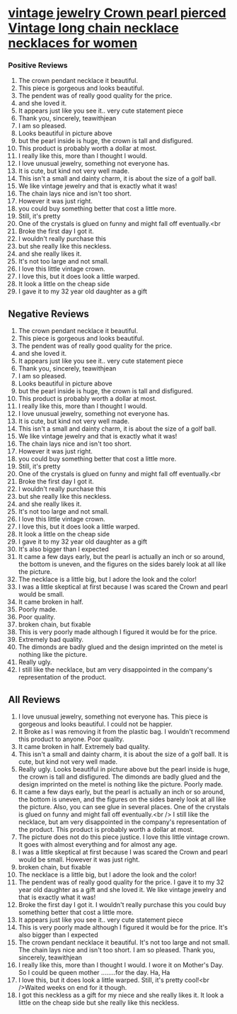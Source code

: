 # [vintage jewelry Crown pearl pierced Vintage long chain necklace necklaces for women](https://products.checkmycream.com/products/vintage-jewelry-Crown-pearl-pierced-Vintage-long-chain-necklace-necklaces-for-women.html)

### Positive Reviews

<ol>
      <li>The crown pendant necklace it beautiful.</li>
      <li>This piece is gorgeous and looks beautiful.  </li>
      <li>The pendent was of really good quality for the price.  </li>
      <li>and she loved it.  </li>
      <li>It appears just like you see it.. very cute statement piece</li>
      <li>Thank you, sincerely, teawithjean</li>
      <li>I am so pleased.</li>
      <li>Looks beautiful in picture above</li>
      <li>but the pearl inside is huge, the crown is tall and disfigured.</li>
      <li>This product is probably worth a dollar at most.</li>
      <li>I really like this, more than I thought I would.</li>
      <li>I love unusual jewelry, something not everyone has.  </li>
      <li>It is cute, but kind not very well made.</li>
      <li>This isn&#x27;t a small and dainty charm, it is about the size of a golf ball.</li>
      <li>We like vintage jewelry and that is exactly what it was!</li>
      <li>The chain lays nice and isn&#x27;t too short.</li>
      <li>However it was just right.</li>
      <li>you could buy something better that cost a little more.</li>
      <li>Still, it&#x27;s pretty</li>
      <li>One of the crystals is glued on funny and might fall off eventually.&lt;br</li>
      <li>Broke the first day I got it.</li>
      <li>I wouldn&#x27;t really purchase this</li>
      <li>but she really like this neckless.</li>
      <li>and she really likes it.</li>
      <li>It&#x27;s not too large and not small.</li>
      <li>I love this little vintage crown.  </li>
      <li>I love this, but it does look a little warped.</li>
      <li>It  look a little on the cheap side</li>
      <li>I gave it to my 32 year old daughter as a gift</li>
</ol>


<h2>Negative Reviews</h2>
<ol>
<li> The crown pendant necklace it beautiful.</li>
<li> This piece is gorgeous and looks beautiful.  </li>
<li> The pendent was of really good quality for the price.  </li>
<li> and she loved it.  </li>
<li> It appears just like you see it.. very cute statement piece</li>
<li> Thank you, sincerely, teawithjean</li>
<li> I am so pleased.</li>
<li> Looks beautiful in picture above</li>
<li> but the pearl inside is huge, the crown is tall and disfigured.</li>
<li> This product is probably worth a dollar at most.</li>
<li> I really like this, more than I thought I would.</li>
<li> I love unusual jewelry, something not everyone has.  </li>
<li> It is cute, but kind not very well made.</li>
<li> This isn&#x27;t a small and dainty charm, it is about the size of a golf ball.</li>
<li> We like vintage jewelry and that is exactly what it was!</li>
<li> The chain lays nice and isn&#x27;t too short.</li>
<li> However it was just right.</li>
<li> you could buy something better that cost a little more.</li>
<li> Still, it&#x27;s pretty</li>
<li> One of the crystals is glued on funny and might fall off eventually.&lt;br</li>
<li> Broke the first day I got it.</li>
<li> I wouldn&#x27;t really purchase this</li>
<li> but she really like this neckless.</li>
<li> and she really likes it.</li>
<li> It&#x27;s not too large and not small.</li>
<li> I love this little vintage crown.  </li>
<li> I love this, but it does look a little warped.</li>
<li> It  look a little on the cheap side</li>
<li> I gave it to my 32 year old daughter as a gift</li>
<li> It&#x27;s also bigger than I expected</li>
<li> It came a few days early, but the pearl is actually an inch or so around, the bottom is uneven, and the figures on the sides barely look at all like the picture.</li>
<li> The necklace is a little big, but I adore the look and the color!</li>
<li> I was a little skeptical at first because I was scared the Crown and pearl would be small.</li>
<li> It came broken in half.</li>
<li> Poorly made.</li>
<li> Poor quality.</li>
<li> broken chain, but fixable</li>
<li> This is very poorly made although I figured it would be for the price.</li>
<li> Extremely bad quality.</li>
<li> The dimonds are badly glued and the design imprinted on the metel is nothing like the picture.</li>
<li> Really ugly.</li>
<li> I still like the necklace, but am very disappointed in the company&#x27;s representation of the product.</li>
</ol>

<h2>All Reviews</h2>

<ol>
    <li> I love unusual jewelry, something not everyone has.  This piece is gorgeous and looks beautiful.  I could not be happier.</li>
    <li> It Broke as I was removing it from the plastic bag. I wouldn&#x27;t recommend this product to anyone. Poor quality.</li>
    <li> It came broken in half. Extremely bad quality.</li>
    <li> This isn&#x27;t a small and dainty charm, it is about the size of a golf ball. It is cute, but kind not very well made.</li>
    <li> Really ugly. Looks beautiful in picture above but the pearl inside is huge, the crown is tall and disfigured. The dimonds are badly glued and the design imprinted on the metel is nothing like the picture. Poorly made.</li>
    <li> It came a few days early, but the pearl is actually an inch or so around, the bottom is uneven, and the figures on the sides barely look at all like the picture. Also, you can see glue in several places. One of the crystals is glued on funny and might fall off eventually.&lt;br /&gt; I still like the necklace, but am very disappointed in the company&#x27;s representation of the product. This product is probably worth a dollar at most.</li>
    <li> The picture does not do this piece justice.  I love this little vintage crown.  It goes with almost everything and for almost any age.</li>
    <li> I was a little skeptical at first because I was scared the Crown and pearl would be small. However it was just right.</li>
    <li> broken chain, but fixable</li>
    <li> The necklace is a little big, but I adore the look and the color!</li>
    <li> The pendent was of really good quality for the price.  I gave it to my 32 year old daughter as a gift and she loved it.  We like vintage jewelry and that is exactly what it was!</li>
    <li> Broke the first day I got it. I wouldn&#x27;t really purchase this you could buy something better that cost a little more.</li>
    <li> It appears just like you see it.. very cute statement piece</li>
    <li> This is very poorly made although I figured it would be for the price. It&#x27;s also bigger than I expected</li>
    <li> The crown pendant necklace it beautiful. It&#x27;s not too large and not small. The chain lays nice and isn&#x27;t too short. I am so pleased. Thank you, sincerely, teawithjean</li>
    <li> I really like this, more than I thought I would. I wore it on Mother&#x27;s Day. So I could be queen mother ........for the day. Ha, Ha</li>
    <li> I love this, but it does look a little warped. Still, it&#x27;s pretty cool!&lt;br /&gt;Waited weeks on end for it though.</li>
    <li> I got this neckless as a gift for my niece and she really likes it. It  look a little on the cheap side but she really like this neckless.</li>
</ol>




